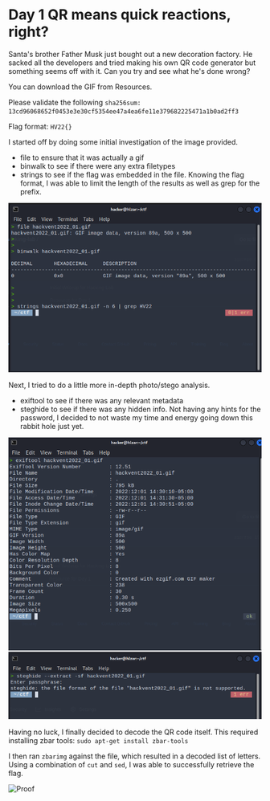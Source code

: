 # Day 1 QR means quick reactions, right?

Santa's brother Father Musk just bought out a new decoration factory. He sacked all the developers and tried making his own QR code generator but something seems off with it. Can you try and see what he's done wrong?

You can download the GIF from Resources.

Please validate the following ```sha256sum: 13cd96068652f0453e3e30cf5354ee47a4ea6fe11e379682225471a1b0ad2ff3```

Flag format: ```HV22{}```

I started off by doing some initial investigation of the image provided.

* file to ensure that it was actually a gif
* binwalk to see if there were any extra filetypes
* strings to see if the flag was embedded in the file.  Knowing the flag format, I was able to limit the length of the results as well as grep for the prefix.

![Screenshot of file, binwalk, strings](screenshot1.png)

Next, I tried to do a little more in-depth photo/stego analysis.

* exiftool to see if there was any relevant metadata
* steghide to see if there was any hidden info.  Not having any hints for the password, I decided to not waste my time and energy going down this rabbit hole just yet.

![Screenshot of exiftool](exiftool.png)
![Screenshot of steghide](steghide.png)

Having no luck, I finally decided to decode the QR code itself.  This required installing zbar tools:
```sudo apt-get install zbar-tools```

I then ran ```zbarimg``` against the file, which resulted in a decoded list of letters.  Using a combination of ```cut``` and ```sed```, I was able to successfully retrieve the flag.

![Proof](success.png)

